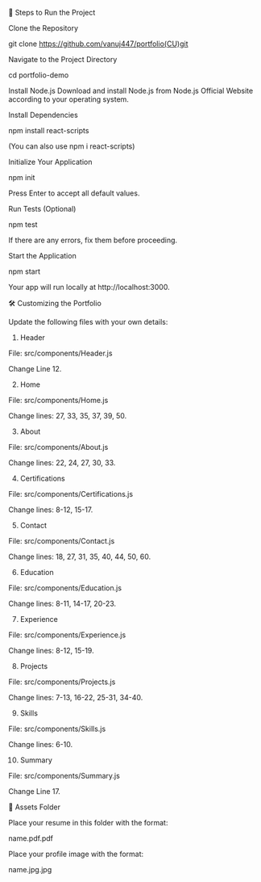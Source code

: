 🚀 Steps to Run the Project

Clone the Repository

git clone https://github.com/vanuj447/portfolio(CU)git


Navigate to the Project Directory

cd portfolio-demo


Install Node.js
Download and install Node.js from Node.js Official Website according to your operating system.

Install Dependencies

npm install react-scripts


(You can also use npm i react-scripts)

Initialize Your Application

npm init


Press Enter to accept all default values.

Run Tests (Optional)

npm test


If there are any errors, fix them before proceeding.

Start the Application

npm start


Your app will run locally at http://localhost:3000.

🛠 Customizing the Portfolio

Update the following files with your own details:

1. Header

File: src/components/Header.js

Change Line 12.

2. Home

File: src/components/Home.js

Change lines: 27, 33, 35, 37, 39, 50.

3. About

File: src/components/About.js

Change lines: 22, 24, 27, 30, 33.

4. Certifications

File: src/components/Certifications.js

Change lines: 8-12, 15-17.

5. Contact

File: src/components/Contact.js

Change lines: 18, 27, 31, 35, 40, 44, 50, 60.

6. Education

File: src/components/Education.js

Change lines: 8-11, 14-17, 20-23.

7. Experience

File: src/components/Experience.js

Change lines: 8-12, 15-19.

8. Projects

File: src/components/Projects.js

Change lines: 7-13, 16-22, 25-31, 34-40.

9. Skills

File: src/components/Skills.js

Change lines: 6-10.

10. Summary

File: src/components/Summary.js

Change Line 17.

📂 Assets Folder

Place your resume in this folder with the format:

name.pdf.pdf


Place your profile image with the format:

name.jpg.jpg

